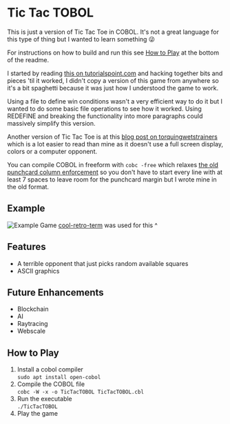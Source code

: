 # Tic Tac TOBOL

This is just a version of Tic Tac Toe in COBOL. It's not a great language for this type of thing but I wanted to learn something 😜  

For instructions on how to build and run this see [How to Play](https://github.com/BasiliusCarver/TicTacTOBOL#how-to-play) at the bottom of the readme.  

I started by reading [this on tutorialspoint.com](https://www.tutorialspoint.com/cobol/) and hacking together bits and pieces 'til it worked, I didn't copy a version of this game from anywhere so it's a bit spaghetti because it was just how I understood the game to work.  

Using a file to define win conditions wasn't a very efficient way to do it but I wanted to do some basic file operations to see how it worked. Using REDEFINE and breaking the functionality into more paragraphs could massively simplify this version.  

Another version of Tic Tac Toe is at this [blog post on torquingwetstrainers](https://torquingwetstrainers.wordpress.com/2010/01/13/tic-tac-toe-cobol/) which is a lot easier to read than mine as it doesn't use a full screen display, colors or a computer opponent.  

You can compile COBOL in freeform with `cobc -free` which relaxes [the old punchcard column enforcement](https://en.wikipedia.org/wiki/Computer_programming_in_the_punched_card_era) so you don't have to start every line with at least 7 spaces to leave room for the punchcard margin but I wrote mine in the old format.  

## Example
![Example Game](./TicTacTOBOL.gif)
[cool-retro-term](https://github.com/Swordfish90/cool-retro-term) was used for this ^

## Features
 - A terrible opponent that just picks random available squares
 - ASCII graphics

## Future Enhancements
 - Blockchain
 - AI
 - Raytracing
 - Webscale

## How to Play
1. Install a cobol compiler  
`sudo apt install open-cobol`  
2. Compile the COBOL file  
`cobc -W -x -o TicTacTOBOL TicTacTOBOL.cbl`  
3. Run the executable  
`./TicTacTOBOL`  
4. Play the game
